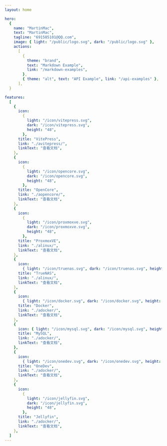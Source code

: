 ```yaml
---
layout: home

hero:
  {
    name: "MartinMac",
    text: "MartinMac",
    tagline: "691585101@QQ.com",
    image: { light: "/public/logo.svg", dark: "/public/logo.svg" },
    actions:
      [
        {
          theme: "brand",
          text: "Markdown Example",
          link: "/markdown-examples",
        },
        { theme: "alt", text: "API Example", link: "/api-examples" },
      ],
  }

features:
  [
    {
      icon:
        {
          light: "/icon/vitepress.svg",
          dark: "/icon/vitepress.svg",
          height: "48",
        },
      title: "VitePress",
      link: "./avitepress/",
      linkText: "查看文档",
    },
    {
      icon:
        {
          light: "/icon/opencore.svg",
          dark: "/icon/opencore.svg",
          height: "48",
        },
      title: "OpenCore",
      link: "./aopencore/",
      linkText: "查看文档",
    },
    {
      icon:
        {
          light: "/icon/proxmoxve.svg",
          dark: "/icon/proxmoxve.svg",
          height: "48",
        },
      title: "ProxmoxVE",
      link: "./alinux/",
      linkText: "查看文档",
    },
    {
      icon:
        { light: "/icon/truenas.svg", dark: "/icon/truenas.svg", height: "48" },
      title: "TrueNAS",
      link: "./alinux/",
      linkText: "查看文档",
    },
    {
      icon:
        { light: "/icon/docker.svg", dark: "/icon/docker.svg", height: "48" },
      title: "Docker",
      link: "./adocker/",
      linkText: "查看文档",
    },
    {
      icon: { light: "/icon/mysql.svg", dark: "/icon/mysql.svg", height: "48" },
      title: "MySQL",
      link: "./adocker/",
      linkText: "查看文档",
    },
    {
      icon:
        { light: "/icon/onedev.svg", dark: "/icon/onedev.svg", height: "48" },
      title: "OneDev",
      link: "./adocker/",
      linkText: "查看文档",
    },
    {
      icon:
        {
          light: "/icon/jellyfin.svg",
          dark: "/icon/jellyfin.svg",
          height: "48",
        },
      title: "Jellyfin",
      link: "./adocker/",
      linkText: "查看文档",
    },
  ]
---
```


<script setup lang="ts">
  interface Hero {
  name?: string
  text: string
  tagline?: string
  image?: ThemeableImage
  actions?: HeroAction[]
}

type ThemeableImage =
  | string
  | { src: string; alt?: string }
  | { light: string; dark: string; alt?: string }

interface HeroAction {
  theme?: 'brand' | 'alt'
  text: string
  link: string
}

interface Feature {
  icon?: FeatureIcon
  title: string
  details: string
  link?: string
  linkText?: string
}

type FeatureIcon =
  | string
  | { src: string; alt?: string; width?: string; height: string }
  | {
      light: string
      dark: string
      alt?: string
      width?: string
      height: string
    }
</script>
